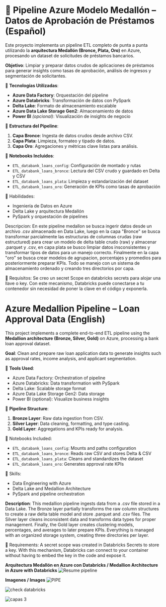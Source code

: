 # 🔷 Pipeline Azure Modelo Medallón – Datos de Aprobación de Préstamos (Español)

Este proyecto implementa un pipeline ETL completo de punta a punta utilizando la **arquitectura Medallón (Bronce, Plata, Oro)** en Azure, procesando un dataset de solicitudes de préstamos bancarios.

 **Objetivo**: Limpiar y preparar datos crudos de aplicaciones de préstamos para generar insights como tasas de aprobación, análisis de ingresos y segmentación de solicitantes.

🔧 **Tecnologías Utilizadas**:
- **Azure Data Factory**: Orquestación del pipeline
- **Azure Databricks**: Transformación de datos con PySpark
- **Delta Lake**: Formato de almacenamiento escalable
- **Azure Data Lake Storage Gen2**: Almacenamiento de datos
- **Power BI** *(opcional)*: Visualización de insights de negocio

📁 **Estructura del Pipeline**:
1. **Capa Bronce**: Ingesta de datos crudos desde archivo CSV.
2. **Capa Plata**: Limpieza, formateo y tipado de datos.
3. **Capa Oro**: Agregaciones y métricas clave listas para análisis.

📌 **Notebooks Incluidos**:
- `ETL_databank_loans_config`: Configuración de montado y rutas
- `ETL_databank_loans_bronce`: Lectura del CSV crudo y guardado en Delta y CSV
- `ETL_databank_loans_plata`: Limpieza y estandarización del dataset
- `ETL_databank_loans_oro`: Generación de KPIs como tasas de aprobación

🧠 Habilidades:
- Ingeniería de Datos en Azure
- Delta Lake y arquitectura Medallón
- PySpark y orquestación de pipelines

Descripcion: En este pipeline medallon se busca ingerir datos desde un archivo .csv almacenado en Data Lake, luego en la capa "Bronce" se busca transformar parcialmente las estructuras de columnas crudas (raw estructured)  para crear un modelo de delta table crudo (raw) y almacenar .parquet y .csv, en capa plata se busco limpiar datos insconsistentes y transformar tipos de datos para un manejo correcto.
Finalmente en la capa "oro" se busca crear modelos de agrupacion, porcentajes y promedios para posteriormente preparar KPIs.
Todo se manejo con un sistema de almacenamiento ordenado y creando tres directorios por capa. 

🔐 Requisitos: 
Se creo un secret Scope en databricks secrets para alojar una llave o key.
Con este mecanismo, Databricks puede conectarse a tu contenedor sin necesidad de poner la clave en el código y exponerla.

# Azure Medallion Pipeline – Loan Approval Data (English)

This project implements a complete end-to-end ETL pipeline using the **Medallion architecture (Bronze, Silver, Gold)** on Azure, processing a bank loan approval dataset.

**Goal**: Clean and prepare raw loan application data to generate insights such as approval rates, income analysis, and applicant segmentation.

🔧 **Tools Used**:
- Azure Data Factory: Orchestration of pipeline
- Azure Databricks: Data transformation with PySpark
- Delta Lake: Scalable storage format
- Azure Data Lake Storage Gen2: Data storage
- Power BI (optional): Visualize business insights

📁 **Pipeline Structure**:
1. **Bronze Layer**: Raw data ingestion from CSV.
2. **Silver Layer**: Data cleaning, formatting, and type casting.
3. **Gold Layer**: Aggregations and KPIs ready for analysis.

📌 Notebooks Included:
- `ETL_databank_loans_config`: Mounts and paths configuration
- `ETL_databank_loans_bronce`: Reads raw CSV and stores Delta & CSV
- `ETL_databank_loans_plata`: Cleans and standardizes the dataset
- `ETL_databank_loans_oro`: Generates approval rate KPIs

🧠 Skills:
- Data Engineering with Azure
- Delta Lake and Medallion Architecture
- PySpark and pipeline orchestration

**Description**: This medallion pipeline ingests data from a .csv file stored in a Data Lake. The Bronze layer partially transforms the raw column structures to create a raw delta table model and store .parquet and .csv files. The Silver layer cleans inconsistent data and transforms data types for proper management.
Finally, the Gold layer creates clustering models, percentages, and averages to later prepare KPIs.
Everything is managed with an organized storage system, creating three directories per layer.

🔐 Requirements:
A secret scope was created in Databricks Secrets to store a key.
With this mechanism, Databricks can connect to your container without having to embed the key in the code and expose it.

**Arquitectura Medallón en Azure con Databricks / Medallion Architecture in Azure with Databricks**
![Resume pipeline](https://github.com/user-attachments/assets/6e00aa62-28bb-4d76-aec0-7ae357e12aa1)



**Imagenes / Images**
![PIPE](https://github.com/user-attachments/assets/daa9852b-fd1d-4f54-af7f-68c0cbfbe5ea)

![check databricks](https://github.com/user-attachments/assets/07730931-b891-4eb8-a63a-626fd57ae91e)

![capas 3](https://github.com/user-attachments/assets/44bb79da-7907-4b81-8747-96baf5dab7c0)



